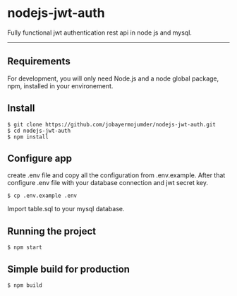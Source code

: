 # nodejs-jwt-auth
Fully functional jwt authentication rest api in node js and mysql.


---
## Requirements

For development, you will only need Node.js and a node global package, npm, installed in your environement.


## Install

    $ git clone https://github.com/jobayermojumder/nodejs-jwt-auth.git
    $ cd nodejs-jwt-auth
    $ npm install

## Configure app

create .env file and copy all the configuration from .env.example. After that configure .env file with your database connection and jwt secret key.

    $ cp .env.example .env

Import table.sql to your mysql database.

## Running the project

    $ npm start

## Simple build for production

    $ npm build